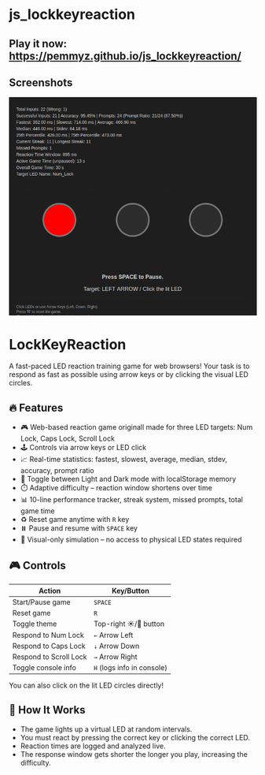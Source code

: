 # js_lockkeyreaction

## Play it now: https://pemmyz.github.io/js_lockkeyreaction/

## Screenshots
![Game 1](screenshots/game_1.png)


# LockKeyReaction

A fast-paced LED reaction training game for web browsers! Your task is to respond as fast as possible using arrow keys or by clicking the visual LED circles.


## 🔥 Features

- 🎮 Web-based reaction game originall made for three LED targets: Num Lock, Caps Lock, Scroll Lock
- 🕹️ Controls via arrow keys or LED click
- 📈 Real-time statistics: fastest, slowest, average, median, stdev, accuracy, prompt ratio
- 🌙 Toggle between Light and Dark mode with localStorage memory
- ⏱️ Adaptive difficulty – reaction window shortens over time
- 📊 10-line performance tracker, streak system, missed prompts, total game time
- ♻️ Reset game anytime with `R` key
- ⏸️ Pause and resume with `SPACE` key
- 🧪 Visual-only simulation – no access to physical LED states required

## 🎮 Controls

| Action                  | Key/Button     |
|------------------------|----------------|
| Start/Pause game       | `SPACE`        |
| Reset game             | `R`            |
| Toggle theme           | Top-right ☀️/🌙 button |
| Respond to Num Lock    | `←` Arrow Left |
| Respond to Caps Lock   | `↓` Arrow Down |
| Respond to Scroll Lock | `→` Arrow Right |
| Toggle console info     | `H` (logs info in console) |

You can also click on the lit LED circles directly!

## 🧠 How It Works

- The game lights up a virtual LED at random intervals.
- You must react by pressing the correct key or clicking the correct LED.
- Reaction times are logged and analyzed live.
- The response window gets shorter the longer you play, increasing the difficulty.



